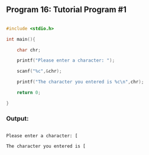 ## Program 16: Tutorial Program #1

```c 

#include <stdio.h>

int main(){

    char chr;

    printf("Please enter a character: ");

    scanf("%c",&chr);

    printf("The character you entered is %c\n",chr);

    return 0;

}

```

### Output:

```

Please enter a character: [

The character you entered is [

```

